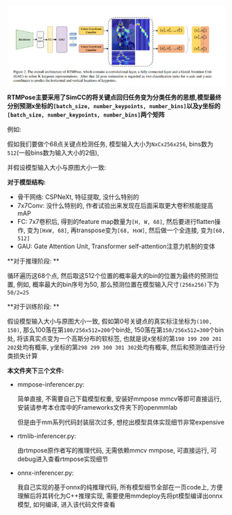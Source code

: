 ![](assets/1.jpg)

**RTMPose主要采用了SimCC的将关键点回归任务变为分类任务的思想,模型最终分别预测x坐标的`[batch_size, number_keypoints, number_bins]`以及y坐标的`[batch_size, number_keypoints, number_bins]`两个矩阵**



例如:

假如我们要做个68点关键点检测任务, 模型输入大小为`NxCx256x256`, bins数为`512`(一般bins数为输入大小的2倍),

并假设模型输入大小与原图大小一致:

**对于模型结构:**

* 骨干网络: CSPNeXt, 特征提取, 没什么特别的
* 7x7Conv: 没什么特别的, 作者试验出来发现在后面采取更大卷积核能提高mAP
* FC: 7x7卷积后, 得到的feature map数量为`[H, W, 68]`, 然后要进行flatten操作, 变为`[HxW, 68]`, 再transpose变为`[68, HxW]`, 然后做一个全连接, 变为`[68, 512]`
* GAU: Gate Attention Unit, Transformer self-attention注意力机制的变体

**对于推理阶段: **

循环遍历这68个点, 然后取这512个位置的概率最大的bin的位置为最终的预测位置, 例如, 概率最大的bin序号为50, 那么预测位置在模型输入尺寸`(256x256)`下为`50/2=25`

**对于训练阶段: **

假设模型输入大小与原图大小一致, 假如第0号关键点的真实标注坐标为`(100, 150)`, 那么100落在第`100/256x512=200`个bin处, 150落在第`150/256x512=300`个bin处, 将该真实点变为一个高斯分布的软标签, 也就是说x坐标的第`198 199 200 201 202`处均有概率, y坐标的第`298 299 300 301 302`处均有概率, 然后和预测值进行分类损失计算



**本文件夹下三个文件:**

* mmpose-inferencer.py:

  简单直接, 不需要自己下载模型权重, 安装好mmpose mmcv等即可直接运行, 安装请参考本仓库中的Frameworks文件夹下的openmmlab

  但是由于mm系列代码封装层次过多, 想挖出模型具体实现细节非常expensive

* rtmlib-inferencer.py:

  由rtmpose原作者写的推理代码, 无需依赖mmcv mmpose, 可直接运行, 可debug进入查看rtmpose实现细节

* onnx-inferencer.py:

  我自己实现的基于onnx的纯推理代码, 所有模型细节全部在一页code上, 方便理解后将其转化为C++推理实现, 需要使用mmdeploy先将pt模型编译出onnx模型, 如何编译, 进入该代码文件查看







